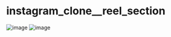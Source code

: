 # instagram_clone__reel_section

![image](https://github.com/Subhajitorrin/instagram_clone__reel_section/assets/109899216/c993af40-fab5-49be-9648-801a22c5198c)
![image](https://github.com/Subhajitorrin/instagram_clone__reel_section/assets/109899216/2f9eb1f0-dc84-4f9e-baa8-f25b9e818649)
